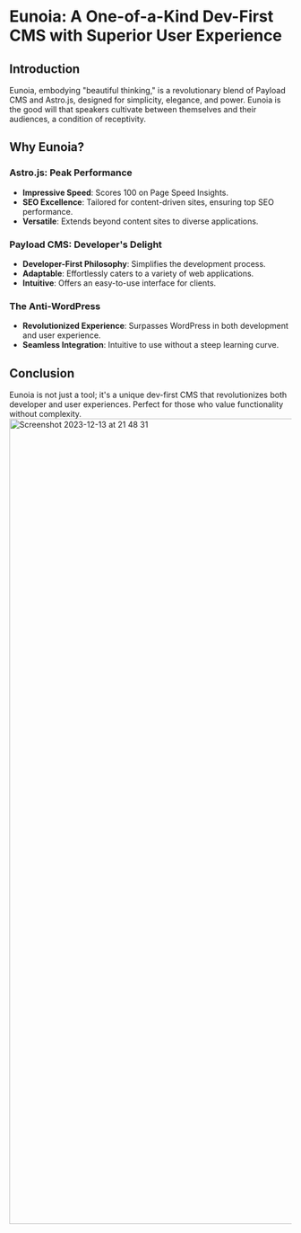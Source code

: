 # Eunoia: A One-of-a-Kind Dev-First CMS with Superior User Experience

## Introduction
Eunoia, embodying "beautiful thinking," is a revolutionary blend of Payload CMS and Astro.js, designed for simplicity, elegance, and power. Eunoia is the good will that speakers cultivate between themselves and their audiences, a condition of receptivity.

## Why Eunoia?

### Astro.js: Peak Performance
- **Impressive Speed**: Scores 100 on Page Speed Insights.
- **SEO Excellence**: Tailored for content-driven sites, ensuring top SEO performance.
- **Versatile**: Extends beyond content sites to diverse applications.

### Payload CMS: Developer's Delight
- **Developer-First Philosophy**: Simplifies the development process.
- **Adaptable**: Effortlessly caters to a variety of web applications.
- **Intuitive**: Offers an easy-to-use interface for clients.

### The Anti-WordPress
- **Revolutionized Experience**: Surpasses WordPress in both development and user experience.
- **Seamless Integration**: Intuitive to use without a steep learning curve.

## Conclusion

Eunoia is not just a tool; it's a unique dev-first CMS that revolutionizes both developer and user experiences. Perfect for those who value functionality without complexity.
<img width="1434" alt="Screenshot 2023-12-13 at 21 48 31" src="https://github.com/brodia10/astrowind/assets/29584063/a671af63-7c05-4663-8b76-fa3313148cf9">


